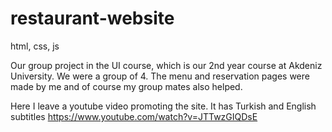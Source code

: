 # restaurant-website
html, css, js


Our group project in the UI course, which is our 2nd year course at Akdeniz University.
We were a group of 4.
The menu and reservation pages were made by me and of course my group mates also helped.

Here I leave a youtube video promoting the site. It has Turkish and English subtitles
https://www.youtube.com/watch?v=JTTwzGIQDsE
